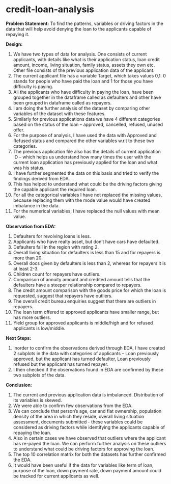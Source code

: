 # credit-loan-analysis
**Problem Statement:** To find the patterns, variables or driving factors in the data that will help avoid denying the loan to the applicants capable of repaying it.

**Design:**
1.	We have two types of data for analysis. One consists of current applicants, with details like what is their application status, loan credit amount, income, living situation, family status, assets they own etc. Other file consists of the previous application data of the applicant.
2.	The current applicant file has a variable Target, which takes values 0,1. 0 stands for people who have paid the loan and 1 for those you have difficulty is paying.
3.	All the applicants who have difficulty in paying the loan, have been grouped together in the dataframe called as defaulters and other have been grouped in dataframe called as repayers.
4.	I am doing the further analysis of the dataset by comparing other variables of the dataset with these features.
5.	Similarly for previous applications data we have 4 different categories based on the status of the loan – approved, cancelled, refused, unused offer.
6.	For the purpose of analysis, I have used the data with Approved and Refused status and compared the other variables w.r.t to these two categories.
7.	The previous application file also has the details of current application ID – which helps us understand how many times the user with the current loan application has previously applied for the loan and what was his status. 
8.	I have further segmented the data on this basis and tried to verify the findings derived from EDA.
9.	This has helped to understand what could be the driving factors giving the capable applicant the required loan.
10.	For all the categorical variables I have not replaced the missing values, because replacing them with the mode value would have created imbalance in the data.
11.	For the numerical variables, I have replaced the null values with mean value.

**Observation from EDA:**
1. Defaulters for revolving loans is less.
2. Applicants who have realty asset, but don’t have cars have defaulted.
3. Defaulters fall in the region with rating 2.
4. Overall living situation for defaulters is less than 15 and for repayers is more than 20.
5. Overall docs given by defaulters is less than 2, whereas for repayers it is at least 2-3.
6. Children count for repayers have outliers.
7. Comparison of annuity amount and credited amount tells that the defaulters have a steeper relationship compared to repayers.
8. The credit amount comparison with the goods price for which the loan is requested, suggest that repayers have outliers.
9. The overall credit bureau enquiries suggest that there are outliers in repayers.
10. The loan term offered to approved applicants have smaller range, but has more outliers.
11. Yield group for approved applicants is middle/high and for refused applicants is low/middle.

**Next Steps:**
1. Inorder to confirm the observations derived through EDA, I have created 2 subplots in the data with categories of applicants – Loan previously approved, but the applicant has turned defaulter, Loan previously refused but the applicant has turned repayer.
2. I then checked if the observations found in EDA are confirmed by these two subplots of the data.

**Conclusion:**
1. The current and previous application data is imbalanced. Distribution of its variables is skewed.
2. We were able to confirm few observations from the EDA.
3. We can conclude that person’s age, car and flat ownership, population density of the area in which they reside, overall living situation assessment, documents submitted - these variables could be considered as driving factors while identifying the applicants capable of repaying the loan.
4. Also in certain cases we have observed that outliers where the applicant has re-payed the loan. We can perform further analysis on these outliers to understand what could be driving factors for approving the loan.
5. The top 10 correlation matrix for both the datasets has further confirmed the EDA.
6. It would have been useful if the data for variables like term of loan, purpose of the loan, down payment rate, down payment amount could be tracked for current applicants as well.
